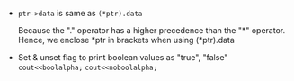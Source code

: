 - ``ptr->data`` is same as ``(*ptr).data``
    
    Because the "." operator has a higher precedence than the "*" operator. Hence, we enclose *ptr in brackets when using (*ptr).data

- Set & unset flag to print boolean values as "true", "false"
    `cout<<boolalpha;`
    `cout<<noboolalpha;`

